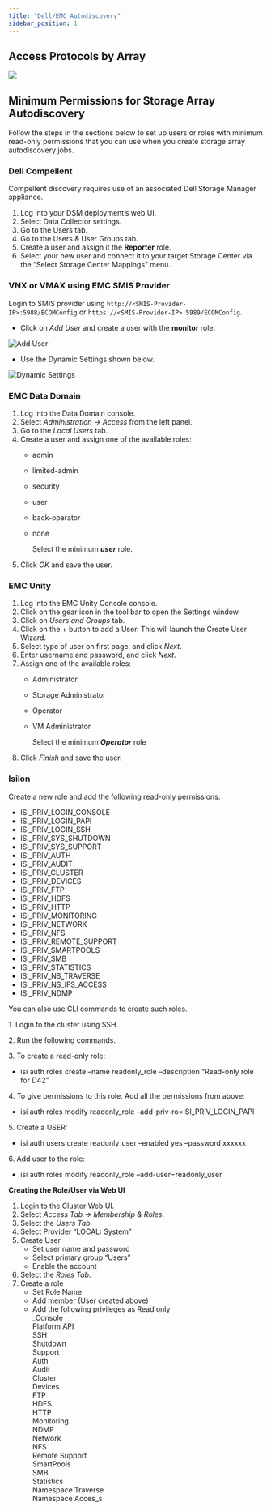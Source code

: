 ```yaml
---
title: "Dell/EMC Autodiscovery"
sidebar_position: 1
---
```


## Access Protocols by Array

![](/assets/images/discovery_storage_arrays_autodiscovery_dell-emc-autodiscovery.png)

## Minimum Permissions for Storage Array Autodiscovery

Follow the steps in the sections below to set up users or roles with minimum read-only permissions that you can use when you create storage array autodiscovery jobs.

### Dell Compellent

Compellent discovery requires use of an associated Dell Storage Manager appliance.

1. Log into your DSM deployment’s web UI.
2. Select Data Collector settings.
3. Go to the Users tab.
4. Go to the Users & User Groups tab.
5. Create a user and assign it the **Reporter** role.
6. Select your new user and connect it to your target Storage Center via the “Select Storage Center Mappings” menu.

### VNX or VMAX using EMC SMIS Provider

Login to SMIS provider using `http://<SMIS-Provider-IP>:5988/ECOMConfig` or `https://<SMIS-Provider-IP>:5989/ECOMConfig`.

- Click on _Add User_ and create a user with the **monitor** role.

![Add User](/assets/images/dell-emc-autodiscovery/smis-add-user.png)

- Use the Dynamic Settings shown below.

![Dynamic Settings](/assets/images/dell-emc-autodiscovery/smis-dynamic-settings.png)

### EMC Data Domain

1. Log into the Data Domain console.
2. Select _Administration → Access_ from the left panel.
3. Go to the _Local Users_ tab.
4. Create a user and assign one of the available roles:
    - admin
    - limited-admin
    - security
    - user
    - back-operator
    - none  
          
        Select the minimum _**user**_ role.
5. Click _OK_ and save the user.

### EMC Unity

1. Log into the EMC Unity Console console.
2. Click on the gear icon in the tool bar to open the Settings window.
3. Click on _Users and Groups_ tab.
4. Click on the + button to add a User. This will launch the Create User Wizard.
5. Select type of user on first page, and click _Next_.
6. Enter username and password, and click _Next_.
7. Assign one of the available roles:
    - Administrator
    - Storage Administrator
    - Operator
    - VM Administrator  
          
        Select the minimum _**Operator**_ role
8. Click _Finish_ and save the user.

### Isilon

Create a new role and add the following read-only permissions.

- ISI\_PRIV\_LOGIN\_CONSOLE
- ISI\_PRIV\_LOGIN\_PAPI
- ISI\_PRIV\_LOGIN\_SSH
- ISI\_PRIV\_SYS\_SHUTDOWN
- ISI\_PRIV\_SYS\_SUPPORT
- ISI\_PRIV\_AUTH
- ISI\_PRIV\_AUDIT
- ISI\_PRIV\_CLUSTER
- ISI\_PRIV\_DEVICES
- ISI\_PRIV\_FTP
- ISI\_PRIV\_HDFS
- ISI\_PRIV\_HTTP
- ISI\_PRIV\_MONITORING
- ISI\_PRIV\_NETWORK
- ISI\_PRIV\_NFS
- ISI\_PRIV\_REMOTE\_SUPPORT
- ISI\_PRIV\_SMARTPOOLS
- ISI\_PRIV\_SMB
- ISI\_PRIV\_STATISTICS
- ISI\_PRIV\_NS\_TRAVERSE
- ISI\_PRIV\_NS\_IFS\_ACCESS
- ISI\_PRIV\_NDMP

You can also use CLI commands to create such roles.

1\. Login to the cluster using SSH.

2\. Run the following commands.

3\. To create a read-only role:

- isi auth roles create –name readonly\_role –description “Read-only role for D42”

4\. To give permissions to this role. Add all the permissions from above:

- isi auth roles modify readonly\_role –add-priv-ro=ISI\_PRIV\_LOGIN\_PAPI

5\. Create a USER:

- isi auth users create readonly\_user –enabled yes –password xxxxxx

6\. Add user to the role:

- isi auth roles modify readonly\_role –add-user=readonly\_user

**Creating the Role/User via Web UI**

1. Login to the Cluster Web UI.
2. Select _Access Tab → Membership & Roles_.
3. Select the _Users Tab_.
4. Select Provider “LOCAL: System”
5. Create User
    - Set user name and password
    - Select primary group “Users”
    - Enable the account
6. Select the _Roles Tab_.
7. Create a role
    - Set Role Name
    - Add member (User created above)
    - Add the following privileges as Read only  
        _Console  
        Platform API  
        SSH  
        Shutdown  
        Support  
        Auth  
        Audit  
        Cluster  
        Devices  
        FTP  
        HDFS  
        HTTP  
        Monitoring  
        NDMP  
        Network  
        NFS  
        Remote Support  
        SmartPools  
        SMB  
        Statistics  
        Namespace Traverse  
        Namespace Acces_s
